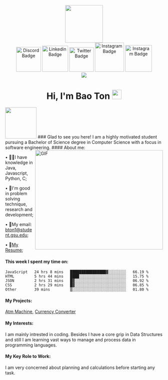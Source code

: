 <div id="header" align="center">
  <img src="https://media.giphy.com/media/fvx95jkua5th3YeThr/giphy.gif" width="120">
</div>
<div id="badges" align="center">
  <a href="https://discord.gg/YN8r4XHJ" rel="nofollow"><img src="https://img.shields.io/badge/Discord-7289DA?style=for-the-badge&logo=discord&logoColor=white"      alt="Discord Badge" width="79"/></a>
<a href="https://www.linkedin.com/in/bao-ton/" rel="nofollow"><img src="https://img.shields.io/badge/LinkedIn-0077B5?style=for-the-badge&logo=linkedin&logoColor=white" alt="Linkedin Badge" width="83"/></a>
<a href="https://twitter.com/GordonRamsey999" rel="nofollow"><img src="https://img.shields.io/badge/Twitter-1DA1F2?style=for-the-badge&logo=twitter&logoColor=white" alt="Twitter Badge" width="78"/></a>
<a href="https://www.instagram.com/steveton/" rel="nofollow"><img src="https://img.shields.io/badge/Instagram-E4405F?style=for-the-badge&logo=instagram&logoColor=white" alt="Instagram Badge" width="93"/></a>
<a href="https://www.facebook.com/StevenTon19/" rel="nofollow"><img 
src="https://img.shields.io/badge/Facebook-1877F2?style=for-the-badge&logo=facebook&logoColor=white" alt="Instagram Badge" width="85"/></a>
</div>
<div align="center">
  <img src="https://visitor-badge.glitch.me/badge?page_id=thienbao12a2.visitor-badge&left_color=red&right_color=green">
</div>
<div align="center">
  <h1>Hi, I'm Bao Ton <img src="https://media.giphy.com/media/hvRJCLFzcasrR4ia7z/giphy.gif" width="30"></h1>
</div>

<img src="https://media.giphy.com/media/RfRkr4IaI5hxDUaW5l/giphy.gif" width="100">
### Glad to see you here!    
I am a highly motivated student pursuing a Bachelor of Science degree in Computer Science with a focus in software engineering. 
#### About me:<a target="_blank" rel="noopener noreferrer" href="https://media.giphy.com/media/xT9IgzoKnwFNmISR8I/giphy.gif"><img align="right" alt="GIF" src="https://media.giphy.com/media/xT9IgzoKnwFNmISR8I/giphy.gif" width="408" height="318" style="max-width: 100%;"></a>

• 👨‍🏫I have knowledge in Java, Javascript, Python, C; 

• 💪I'm good in problem solving technique, research and development; 

• 📧My email: bton1@student.gsu.edu;   

• 📜[My Resume](http://google.com);    

#### This week I spent my time on:
<!--START_SECTION:waka-->

```text
JavaScript   24 hrs 8 mins   ████████████████▓░░░░░░░░   66.19 %
HTML         5 hrs 44 mins   ████░░░░░░░░░░░░░░░░░░░░░   15.75 %
JSON         2 hrs 31 mins   █▓░░░░░░░░░░░░░░░░░░░░░░░   06.92 %
CSS          2 hrs 29 mins   █▓░░░░░░░░░░░░░░░░░░░░░░░   06.85 %
Other        39 mins         ▒░░░░░░░░░░░░░░░░░░░░░░░░   01.80 %
```

<!--END_SECTION:waka-->


#### My Projects: 

[Atm Machine](https://github.com/thienbao12a2/AtmSimpleApp), [Currency Converter](https://github.com/thienbao12a2/ConvertMyCurrency)

#### My Interests: 

I am mainly intrested in coding. Besides I have a core grip in Data Structures and still I am learning vast ways to manage and process data in programming languages.

#### My Key Role to Work:

I am very concerned about planning and calculations before starting any task. 
